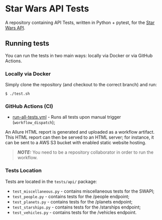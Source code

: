 # Star Wars API Tests

A repository containing API Tests, written in Python + pytest, for the [Star Wars API](https://swapi.dev/).

## Running tests

You can run the tests in two main ways: locally via Docker or via GitHub Actions.

### Locally via Docker

Simply clone the repository (and checkout to the correct branch) and run:

    $ ./test.sh

### GitHub Actions (CI)

-   [run-all-tests.yml](https://github.com/qredo-external/qa-nenko-baldzhiev/blob/nb/solution/.github/workflows/run-all-tests.yml) - Runs all tests upon manual trigger (`workflow_dispatch`);

An Allure HTML report is generated and uploaded as a workflow artifact. This HTML report can then be served to an HTML server; for instance, it can be sent to a AWS S3 bucket with enabled static website hosting.

> **_NOTE:_** You need to be a repository collaborator in order to run the workflow.

### Tests Location

Tests are located in the `tests/api/` package:

-   `test_miscellaneous.py` - contains miscellaneous tests for the SWAPI;
-   `test_people.py` - contains tests for the /people endpoint;
-   `test_planets.py` - contains tests for the /planets endpoint;
-   `test_starships.py` - contains tests for the /starships endpoint;
-   `test_vehicles.py` - contains tests for the /vehicles endpoint.
